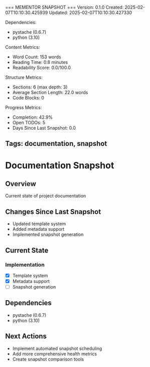 === MEMENTOR SNAPSHOT ===
Version: 0.1.0
Created: 2025-02-07T10:10:30.425939
Updated: 2025-02-07T10:10:30.427330

Dependencies:
- pystache (0.6.7)
- python (3.10)

Content Metrics:
- Word Count: 153 words
- Reading Time: 0.8 minutes
- Readability Score: 0.0/100.0

Structure Metrics:
- Sections: 6 (max depth: 3)
- Average Section Length: 22.0 words
- Code Blocks: 0

Progress Metrics:
- Completion: 42.9%
- Open TODOs: 5
- Days Since Last Snapshot: 0.0

Tags: documentation, snapshot
---

# Documentation Snapshot

## Overview
Current state of project documentation

## Changes Since Last Snapshot
- Updated template system
- Added metadata support
- Implemented snapshot generation

## Current State
### Implementation
- [X] Template system
- [X] Metadata support
- [ ] Snapshot generation

## Dependencies
- pystache (0.6.7)
- python (3.10)

## Next Actions
- Implement automated snapshot scheduling
- Add more comprehensive health metrics
- Create snapshot comparison tools
